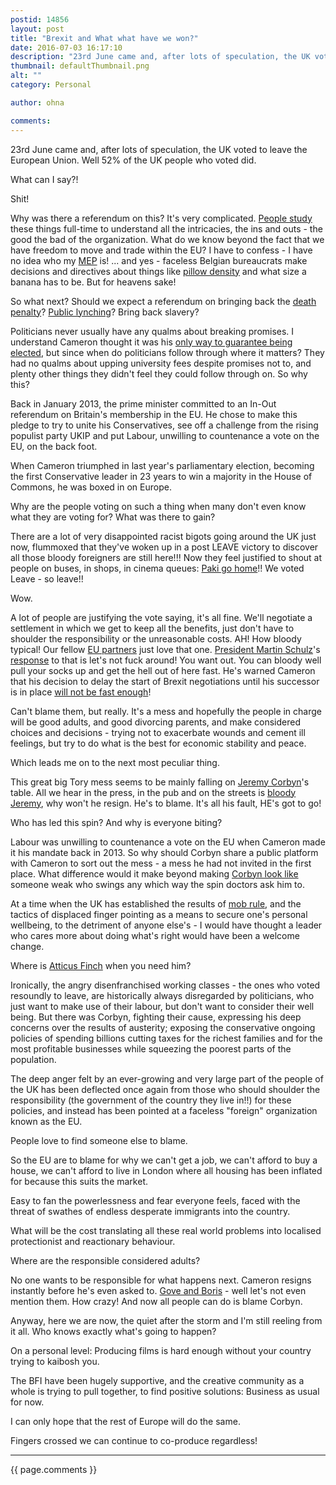 ```yaml
---
postid: 14856
layout: post
title: "Brexit and What what have we won?"
date: 2016-07-03 16:17:10
description: "23rd June came and, after lots of speculation, the UK voted to leave the European Union. Well 52% of the UK people who voted did. What can I say?! Shit! Why was there a referendum on this? It&#8217;s very complicated&#8230;."
thumbnail: defaultThumbnail.png
alt: ""
category: Personal

author: ohna

comments:
---
```


<p>23rd June came and, after lots of speculation, the UK voted to leave the European Union. Well 52% of the UK people who voted did.</p>

<p>What can I say?!</p>

<p>Shit!</p>

<p>Why was there a referendum on this? It's very complicated. <a href="https://www.facebook.com/UniversityofLiverpool/videos/vb.130437690316977/1293361974024537/?type=2&amp;theater">People study</a> these things full-time to understand all the intricacies, the ins and outs - the good the bad of the organization. What do we know beyond the fact that we have freedom to move and trade within the EU? I have to confess - I have no idea who my <a href="http://www.europarl.org.uk/en/your-meps.html"><span class="caps">MEP</span></a> is! ... and yes - faceless Belgian bureaucrats make decisions and directives about things like <a href="http://www.sbs.com.au/news/thefeed/article/2016/06/23/wackiest-eu-laws-and-myths-and-truth-behind-them">pillow density</a> and what size a banana has to be. But for heavens sake! </p>

<p>So what next? Should we expect a referendum on bringing back the <a href="https://petition.parliament.uk/archived/petitions/50529">death penalty</a>? <a href="https://en.wikipedia.org/wiki/Ku_Klux_Klan">Public lynching</a>? Bring back slavery?</p>

<p>Politicians never usually have any qualms about breaking promises. I understand Cameron thought it was his <a href="http://www.politico.eu/article/how-david-cameron-lost-brexit-eu-referendum-prime-minister-campaign-remain-boris-craig-oliver-jim-messina-obama/">only way to guarantee being elected</a>, but since when do politicians follow through where it matters? They had no qualms about upping university fees despite promises not to, and plenty other things they didn't feel they could follow through on. So why this?</p>

<p>Back in January 2013, the prime minister committed to an In-Out referendum on Britain's membership in the <span class="caps">EU.</span> He chose to make this pledge to try to unite his Conservatives, see off a challenge from the rising populist party <span class="caps">UKIP </span>and put Labour, unwilling to countenance a vote on the <span class="caps">EU, </span>on the back foot.</p>

<p>When Cameron triumphed in last year's parliamentary election, becoming the first Conservative leader in 23 years to win a majority in the House of Commons, he was boxed in on Europe. </p>

<p>Why are the people voting on such a thing when many don't even know what they are voting for? What was there to gain?</p>

<p>There are a lot of very disappointed racist bigots going around the UK just now, flummoxed that they've woken up in a post <span class="caps">LEAVE </span>victory to discover all those bloody foreigners are still here!!! Now they feel justified to shout at people on buses, in shops, in cinema queues: <a href="http://tribune.com.pk/story/1132844/bbc-journalist-called-paki-brexit-supporter/">Paki go home</a>!! We voted Leave - so leave!! </p>

<p>Wow.</p>

<p>A lot of people are justifying the vote saying, it's all fine. We'll negotiate a settlement in which we get to keep all the benefits, just don't have to shoulder the responsibility or the unreasonable costs. AH! How bloody typical! Our fellow <a href="https://www.gov.uk/eu-eea">EU partners</a> just love that one. <a href="https://en.wikipedia.org/wiki/Martin_Schulz">President Martin Schulz</a>'s <a href="https://twitter.com/martinschulz?lang=en-gb">response</a> to that is let's not fuck around! You want out. You can bloody well pull your socks up and get the hell out of here fast. He's warned Cameron that his decision to delay the start of Brexit negotiations until his successor is in place <a href="http://www.theguardian.com/politics/2016/jun/24/top-eu-leader-we-want-britain-out-as-soon-as-possible">will not be fast enough</a>!</p>

<p>Can't blame them, but really. It's a mess and hopefully the people in charge will be good adults, and good divorcing parents, and make considered choices and decisions - trying not to exacerbate wounds and cement ill feelings, but try to do what is the best for economic stability and peace.</p>

<p>Which leads me on to the next most peculiar thing.</p>

<p>This great big Tory mess seems to be mainly falling on <a href="https://en.wikipedia.org/wiki/Jeremy_Corbyn">Jeremy Corbyn</a>'s table. All we hear in the press, in the pub and on the streets is <a href="https://www.theguardian.com/commentisfree/2016/jun/27/young-put-jeremy-corbyn-in-now-should-push-him-out">bloody Jeremy</a>, why won't he resign. He's to blame. It's all his fault, <span class="caps">HE'</span>s got to go!</p>

<p>Who has led this spin? And why is everyone biting?</p>

<p>Labour was unwilling to countenance a vote on the EU when Cameron made it his mandate back in 2013. So why should Corbyn share a public platform with Cameron to sort out the mess - a mess he had not invited in the first place. What difference would it make beyond making <a href="https://leftfootforward.org/2016/06/what-do-jeremy-corbyns-critics-mean-by-good-leadership/">Corbyn look like</a> someone weak who swings any which way the spin doctors ask him to.</p>

<p>At a time when the UK has established the results of <a href="https://impliedobserver.wordpress.com/2008/10/13/the-mob-in-to-kill-a-mockingbird/">mob rule</a>, and the tactics of displaced finger pointing as a means to secure one's personal wellbeing, to the detriment of anyone else's - I would have thought a leader who cares more about doing what's right would have been a welcome change.</p>

<p>Where is <a href="https://en.wikipedia.org/wiki/Atticus_Finch">Atticus Finch</a> when you need him?</p>

<p>Ironically, the angry disenfranchised working classes - the ones who voted resoundly to leave, are historically always disregarded by politicians, who just want to make use of their labour, but don't want to consider their well being. But there was Corbyn, fighting their cause, expressing his deep concerns over the results of austerity; exposing the conservative ongoing policies of spending billions cutting taxes for the richest families and for the most profitable businesses while squeezing the poorest parts of the population. </p>

<p>The deep anger felt by an ever-growing and very large part of the people of the UK has been deflected once again from those who should shoulder the responsibility (the government of the country they live in!!) for these policies, and instead has been pointed at a faceless "foreign" organization known as the <span class="caps">EU. </span></p>

<p>People love to find someone else to blame.</p>

<p>So the EU are to blame for why we can't get a job, we can't afford to buy a house, we can't afford to live in London where all housing has been inflated for because this suits the market. </p>

<p>Easy to fan the powerlessness and fear everyone feels, faced with the threat of swathes of endless desperate immigrants into the country.</p>

<p>What will be the cost translating all these real world problems into localised protectionist and reactionary behaviour.</p>

<p>Where are the responsible considered adults?</p>

<p>No one wants to be responsible for what happens next. Cameron resigns instantly before he's even asked to. <a href="http://www.theguardian.com/politics/2016/jul/01/michael-gove-v-boris-johnson-the-key-players">Gove and Boris</a> - well let's not even mention them. How crazy! And now all people can do is blame Corbyn.</p>

<p>Anyway, here we are now, the quiet after the storm and I'm still reeling from it all. Who knows exactly what's going to happen? </p>

<p>On a personal level: Producing films is hard enough without your country trying to kaibosh you.</p>

<p>The <span class="caps">BFI </span>have been hugely supportive, and the creative community as a whole is trying to pull together, to find positive solutions: Business as usual for now.</p>

<p>I can only hope that the rest of Europe will do the same. </p>

<p>Fingers crossed we can continue to co-produce regardless!</p>

<hr>

{{ page.comments }}


